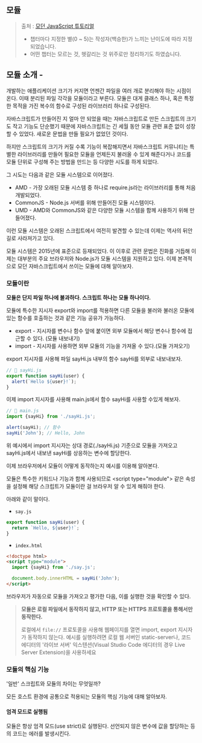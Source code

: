 ## 모듈

> 출처 : [모던 JavaScript 튜토리얼](https://ko.javascript.info) 
>
> - 챕터마다 지정한 별(0 ~ 5)는 작성자(백승한)가 느끼는 난이도에 따라 지정되었습니다.
> - 어떤 챕터는 모르는 것, 헷갈리는 것 위주로만 정리하기도 하였습니다.



## 모듈 소개 - 

개발하는 애플리케이션 크기가 커지면 언젠간 파일을 여러 개로 분리해야 하는 시점이 온다. 이때 분리된 파일 각각을 모듈이라고 부른다. 모듈은 대게 클래스 하나, 혹은 특정한 목적을 가진 복수의 함수로 구성된 라이브러리 하나로 구성된다.

자바스크립트가 만들어진 지 얼마 안 되었을 때는 자바스크립트로 만든 스크립트의 크기도 작고 기능도 단순했기 때문에 자바스크립트는 긴 세월 동안 모듈 관련 표준 없이 성장할 수 있었다. 새로운 문법을 만들 필요가 없었던 것이다.

하지만 스크립트의 크기가 커질 수록 기능이 복잡해지면서 자바스크립트 커뮤니티는 특별한 라이브러리를 만들어 필요한 모듈을 언제든지 불러올 수 있게 해준다거나 코드를 모듈 단위로 구성해 주는 방법을 만드는 등 다양한 시도를 하게 되었다. 

그 시도는 다음과 같은 모듈 시스템으로 이어졌다.

- AMD - 가장 오래된 모듈 시스템 중 하나로 require.js라는 라이브러리를 통해 처음 개발되었다.
- CommonJS - Node.js 서버를 위해 만들어진 모듈 시스템이다.
- UMD - AMD와 CommonJS와 같은 다양한 모듈 시스템을 함께 사용하기 위해 만들어졌다.

이런 모듈 시스템은 오래된 스크립트에서 여전히 발견할 수 있는데 이제는 역사의 뒤안길로 사라져가고 있다.

모듈 시스템은 2015년에 표준으로 등재되었다. 이 이후로 관련 문법은 진화를 거듭해 이제는 대부분의 주요 브라우저와 Node.js가 모듈 시스템을 지원하고 있다. 이제 본격적으로 모던 자바스크립트에서 쓰이는 모듈에 대해 알아보자.



### 모듈이란

**모듈은 단지 파일 하나에 불과하다. 스크립트 하나는 모듈 하나이다.**

모듈에 특수한 지시자 export와 import를 적용하면 다른 모듈을 불러와 불러온 모듈에 있는 함수를 호출하는 것과 같은 기능 공유가 가능하다.

- export - 지시자를 변수나 함수 앞에 붙이면 외부 모듈에서 해당 변수나 함수에 접근할 수 있다. (모듈 내보내기)
- import - 지시자를 사용하면 외부 모듈의 기능을 가져올 수 있다.(모듈 가져오기)

export 지시자를 사용해 파일 sayHi.js 내부의 함수 sayHi를 외부로 내보내보자.

```javascript
// 📁 sayHi.js
export function sayHi(user) {
  alert(`Hello ${user}!`);
}
```

이제 import 지시자를 사용해 main.js에서 함수 sayHi를 사용할 수있게 해보자.

```javascript
// 📁 main.js
import {sayHi} from './sayHi.js';

alert(sayHi); // 함수
sayHi('John'); // Hello, John
```

위 예시에서 import 지시자는 상대 경로(./sayHi.js) 기준으로 모듈을 가져오고 sayHi.js에서 내보낸 sayHi를 상응하는 변수에 할당한다.

이제 브라우저에서 모듈이 어떻게 동작하는지 예시를 이용해 알아본다.

모듈은 특수한 키워드나 기능과 함께 사용되므로 \<script type="module"> 같은 속성을 설정해 해당 스크립트가 모듈이란 걸 브라우저 알 수 있게 해줘야 한다.

아래와 같이 말이다.

- `say.js`

```javascript
export function sayHi(user) {
  return `Hello, ${user}!`;
}
```

- `index.html`

```html
<!doctype html>
<script type="module">
  import {sayHi} from './say.js';

  document.body.innerHTML = sayHi('John');
</script>
```

브라우저가 자동으로 모듈을 가져오고 평가한 다음, 이를 실행한 것을 확인할 수 있다.

> **모듈은 로컬 파일에서 동작하지 않고, HTTP 또는 HTTPS 프로토콜을 통해서만 동작한다.**
>
> 로컬에서 `file://` 프로토콜을 사용해 웹페이지를 열면 import, export 지시자가 동작하지 않는다. 예시를 실행하려면 로컬 웹 서버인 static-server나, 코드 에디터의 '라이브 서버' 익스텐션(Visual Studio Code 에디터의 경우 Live Server Extension)을 사용하세요



### 모듈의 핵심 기능

'일반' 스크립트와 모듈의 차이는 무엇일까?

모든 호스트 환경에 공통으로 적용되는 모듈의 핵심 기능에 대해 알아보자.



#### 엄격 모드로 실행됨

모듈은 항상 엄격 모드(use strict)로 실행된다. 선언되지 않은 변수에 값을 할당하는 등의 코드는 에러를 발생시킨다.